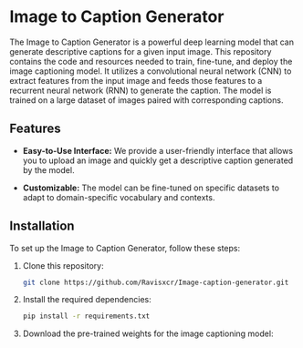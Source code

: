 # Image to Caption Generator


The Image to Caption Generator is a powerful deep learning model that can generate descriptive captions for a given input image. This repository contains the code and resources needed to train, fine-tune, and deploy the image captioning model. It utilizes a convolutional neural network (CNN) to extract features from the input image and feeds those features to a recurrent neural network (RNN) to generate the caption. The model is trained on a large dataset of images paired with corresponding captions.

## Features


- **Easy-to-Use Interface:** We provide a user-friendly interface that allows you to upload an image and quickly get a descriptive caption generated by the model.

- **Customizable:** The model can be fine-tuned on specific datasets to adapt to domain-specific vocabulary and contexts.

## Installation

To set up the Image to Caption Generator, follow these steps:

1. Clone this repository:

   ```bash
   git clone https://github.com/Ravisxcr/Image-caption-generator.git
   ```

2. Install the required dependencies:

   ```bash
   pip install -r requirements.txt
   ```

3. Download the pre-trained weights for the image captioning model:

